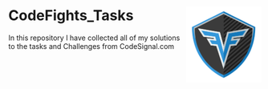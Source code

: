 # CodeFights_Tasks <img src="https://github.com/levonaramyan/CodeFights_Tasks/blob/master/codefights_logo.png" align="right" width="150px" height="150px" />
In this repository I have collected all of my solutions to the tasks and Challenges from CodeSignal.com
